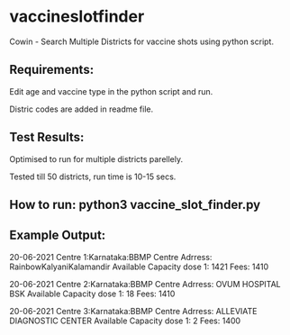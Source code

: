 # vaccineslotfinder
Cowin - Search Multiple Districts for vaccine shots using python script.


Requirements:
--------------

Edit age and vaccine type in the python script and run.

Distric codes are added in readme file.

Test Results:
--------------

Optimised to run for multiple districts parellely. 

Tested till 50 districts, run time is 10-15 secs.


How to run: python3 vaccine_slot_finder.py
-----------

Example Output: 
---------------
20-06-2021 Centre 1:Karnataka:BBMP
Centre Adrress: RainbowKalyaniKalamandir
Available Capacity dose 1: 1421
Fees: 1410

 20-06-2021 Centre 2:Karnataka:BBMP
Centre Adrress: OVUM HOSPITAL BSK
Available Capacity dose 1: 18
Fees: 1410

 20-06-2021 Centre 3:Karnataka:BBMP
Centre Adrress: ALLEVIATE DIAGNOSTIC CENTER
Available Capacity dose 1: 2
Fees: 1400
